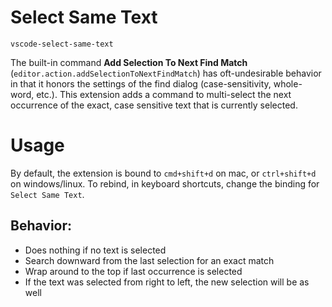 # Select Same Text
`vscode-select-same-text`

The built-in command **Add Selection To Next Find Match** (`editor.action.addSelectionToNextFindMatch`) has oft-undesirable behavior in that it
honors the settings of the find dialog (case-sensitivity, whole-word, etc.). This extension adds a command to multi-select the next occurrence of the exact, case sensitive text that is currently selected.

# Usage
By default, the extension is bound to `cmd+shift+d` on mac, or `ctrl+shift+d` on windows/linux. To rebind, in keyboard shortcuts, change the binding for `Select Same Text`.

## Behavior:
* Does nothing if no text is selected
* Search downward from the last selection for an exact match
* Wrap around to the top if last occurrence is selected
* If the text was selected from right to left, the new selection will be as well
